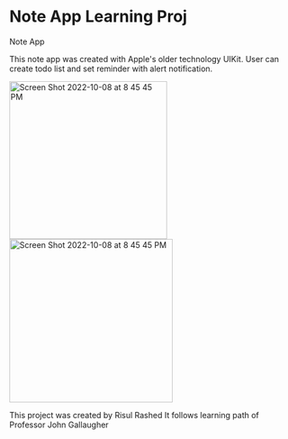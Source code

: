 # Note App Learning Proj
Note App

This note app was created with Apple's older technology UIKit. User can create todo list and set reminder with alert notification. 

<img width="280" alt="Screen Shot 2022-10-08 at 8 45 45 PM" src="https://user-images.githubusercontent.com/108306204/194732547-b59b71ca-922e-4d80-8b9c-e67f0b4c95ff.png"><img width="290" alt="Screen Shot 2022-10-08 at 8 45 45 PM" src="https://user-images.githubusercontent.com/108306204/194732549-f056489a-4d1b-45e2-822e-75a518e39d16.gif">

This project was created by Risul Rashed
It follows learning path of Professor John Gallaugher
